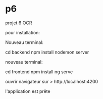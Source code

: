 # p6
projet 6 OCR

pour installation:

Nouveau terminal:

cd backend
npm install
nodemon server

nouveau terminal:

cd frontend
npm install
ng serve

ouvrir navigateur sur > http://localhost:4200

l'application est prête
